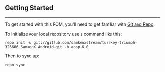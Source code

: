 ## Getting Started ##
---------------

To get started with this ROM, you'll need to get
familiar with [Git and Repo](https://source.android.com/source/using-repo.html).

To initialize your local repository use a command like this:

    repo init -u git://github.com/samkenxstream/turnkey-triumph-326606_SamkenX_Android.git -b aosp-6.0

Then to sync up:

    repo sync
